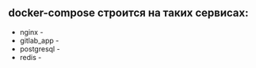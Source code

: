 ## docker-compose строится на таких сервисах:

* nginx - 
* gitlab_app - 
* postgresql - 
* redis - 
